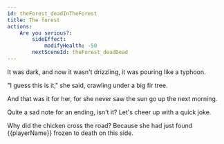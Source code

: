 ```yaml
---
id: theForest_deadInTheForest
title: The forest
actions:
    Are you serious?:
        sideEffect:
            modifyHealth: -50
        nextSceneId: theForest_deadDead
---
```


It was dark, and now it wasn't drizzling, it was pouring like a typhoon.

"I guess this is it," she said, crawling under a big fir tree.

And that was it for her, for she never saw the sun go up the next morning.

Quite a sad note for an ending, isn't it? Let's cheer up with a quick joke.

Why did the chicken cross the road? Because she had just found {{playerName}} frozen to death on this side.
